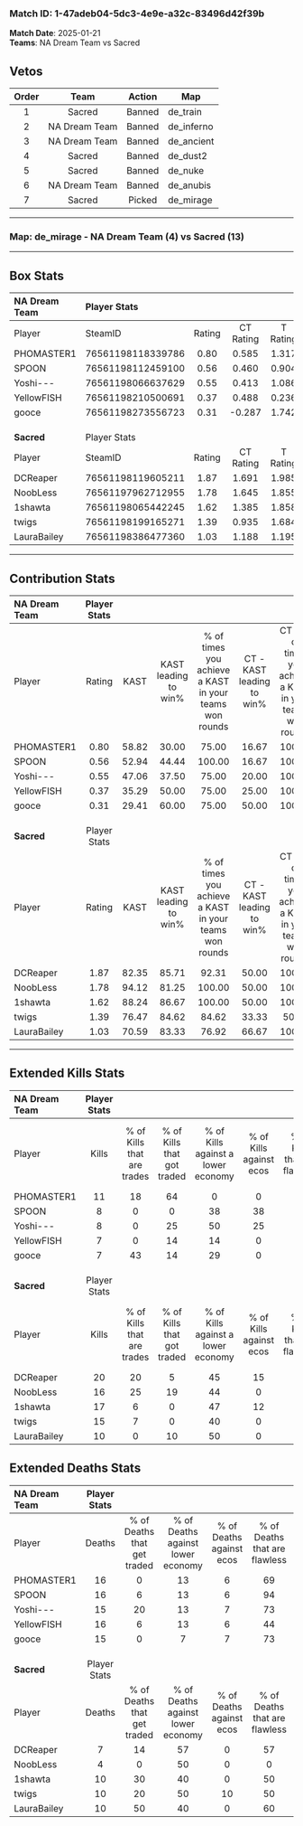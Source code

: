 ### Match ID: 1-47adeb04-5dc3-4e9e-a32c-83496d42f39b  
**Match Date**: 2025-01-21  
**Teams**: NA Dream Team vs Sacred  

## Vetos  

| Order | Team | Action | Map |
| :---: | :--: | :----: | --- |
| 1 | Sacred | Banned | de_train |
| 2 | NA Dream Team | Banned | de_inferno |
| 3 | NA Dream Team | Banned | de_ancient |
| 4 | Sacred | Banned | de_dust2 |
| 5 | Sacred | Banned | de_nuke |
| 6 | NA Dream Team | Banned | de_anubis |
| 7 | Sacred | Picked | de_mirage |

---  

### **Map**: de_mirage - NA Dream Team (4) vs Sacred (13)  
---  

## Box Stats  

| **NA Dream Team** | Player Stats      |        |           |          |       |       |       |         |        |      |     |
| :- | :- | :-: | :-: | :-: | :-: | :-: | :-: | :-: | :-: | :-: | :-: |
| Player            | SteamID           | Rating | CT Rating | T Rating | KAST  |  ADR  | Kills | Assists | Deaths | K/D  | HS% |
| PHOMASTER1        | 76561198118339786 |  0.80  |   0.585   |  1.317   | 58.82 | 76.8  |  11   |    1    |   16   | 0.69 | 63  |
| SPOON             | 76561198112459100 |  0.56  |   0.460   |  0.904   | 52.94 | 60.8  |   8   |    2    |   16   | 0.50 | 75  |
| Yoshi---          | 76561198066637629 |  0.55  |   0.413   |  1.086   | 47.06 | 62.5  |   8   |    1    |   15   | 0.53 | 37  |
| YellowFISH        | 76561198210500691 |  0.37  |   0.488   |  0.236   | 35.29 | 58.2  |   7   |    2    |   16   | 0.44 | 71  |
| gooce             | 76561198273556723 |  0.31  |  -0.287   |  1.742   | 29.41 | 42.5  |   7   |    2    |   15   | 0.47 | 85  |
|                   |                   |        |           |          |       |       |       |         |        |      |     |
|                   |                   |        |           |          |       |       |       |         |        |      |     |
|                   |                   |        |           |          |       |       |       |         |        |      |     |
| **Sacred**        | Player Stats      |        |           |          |       |       |       |         |        |      |     |
| Player            | SteamID           | Rating | CT Rating | T Rating | KAST  |  ADR  | Kills | Assists | Deaths | K/D  | HS% |
| DCReaper          | 76561198119605211 |  1.87  |   1.691   |  1.985   | 82.35 | 116.3 |  20   |    6    |   7    | 2.86 | 35  |
| NoobLess          | 76561197962712955 |  1.78  |   1.645   |  1.855   | 94.12 | 93.6  |  16   |    8    |   4    | 4.00 | 50  |
| 1shawta           | 76561198065442245 |  1.62  |   1.385   |  1.858   | 88.24 | 103.5 |  17   |    6    |   10   | 1.70 | 58  |
| twigs             | 76561198199165271 |  1.39  |   0.935   |  1.684   | 76.47 | 90.7  |  15   |    6    |   10   | 1.50 | 66  |
| LauraBailey       | 76561198386477360 |  1.03  |   1.188   |  1.195   | 70.59 | 73.0  |  10   |    5    |   10   | 1.00 | 30  |
---  

## Contribution Stats  

| **NA Dream Team** | Player Stats |       |                      |                                                        |                           |                                                             |                          |                                                            |
| :- | :-: | :-: | :-: | :-: | :-: | :-: | :-: | :-: |
| Player            |    Rating    | KAST  | KAST leading to win% | % of times you achieve a KAST in your teams won rounds | CT - KAST leading to win% | CT - % of times you achieve a KAST in your teams won rounds | T - KAST leading to win% | T - % of times you achieve a KAST in your teams won rounds |
| PHOMASTER1        |     0.80     | 58.82 |        30.00         |                         75.00                          |           16.67           |                           100.00                            |          50.00           |                           66.67                            |
| SPOON             |     0.56     | 52.94 |        44.44         |                         100.00                         |           16.67           |                           100.00                            |          100.00          |                           100.00                           |
| Yoshi---          |     0.55     | 47.06 |        37.50         |                         75.00                          |           20.00           |                           100.00                            |          66.67           |                           66.67                            |
| YellowFISH        |     0.37     | 35.29 |        50.00         |                         75.00                          |           25.00           |                           100.00                            |          100.00          |                           66.67                            |
| gooce             |     0.31     | 29.41 |        60.00         |                         75.00                          |           50.00           |                           100.00                            |          66.67           |                           66.67                            |
|                   |              |       |                      |                                                        |                           |                                                             |                          |                                                            |
|                   |              |       |                      |                                                        |                           |                                                             |                          |                                                            |
|                   |              |       |                      |                                                        |                           |                                                             |                          |                                                            |
| **Sacred**        | Player Stats |       |                      |                                                        |                           |                                                             |                          |                                                            |
| Player            |    Rating    | KAST  | KAST leading to win% | % of times you achieve a KAST in your teams won rounds | CT - KAST leading to win% | CT - % of times you achieve a KAST in your teams won rounds | T - KAST leading to win% | T - % of times you achieve a KAST in your teams won rounds |
| DCReaper          |     1.87     | 82.35 |        85.71         |                         92.31                          |           50.00           |                           100.00                            |          100.00          |                           90.91                            |
| NoobLess          |     1.78     | 94.12 |        81.25         |                         100.00                         |           50.00           |                           100.00                            |          91.67           |                           100.00                           |
| 1shawta           |     1.62     | 88.24 |        86.67         |                         100.00                         |           50.00           |                           100.00                            |          100.00          |                           100.00                           |
| twigs             |     1.39     | 76.47 |        84.62         |                         84.62                          |           33.33           |                            50.00                            |          100.00          |                           90.91                            |
| LauraBailey       |     1.03     | 70.59 |        83.33         |                         76.92                          |           66.67           |                           100.00                            |          88.89           |                           72.73                            |
---  

## Extended Kills Stats  

| **NA Dream Team** | Player Stats |                            |                            |                                    |                         |                              |                                 |                                       |                    |           |
| :- | :-: | :-: | :-: | :-: | :-: | :-: | :-: | :-: | :-: | :-: |
| Player            |    Kills     | % of Kills that are trades | % of Kills that got traded | % of Kills against a lower economy | % of Kills against ecos | % of Kills that are flawless | % of Kills that are close duels | % of Kills that are assisted by flash | Pistol Round Kills | AWP Kills |
| PHOMASTER1        |      11      |             18             |             64             |                 0                  |            0            |              36              |               18                |                   0                   |         0          |     2     |
| SPOON             |      8       |             0              |             0              |                 38                 |           38            |              50              |                0                |                   0                   |         0          |     1     |
| Yoshi---          |      8       |             0              |             25             |                 50                 |           25            |              50              |               25                |                   0                   |         1          |     0     |
| YellowFISH        |      7       |             0              |             14             |                 14                 |            0            |              86              |               14                |                   0                   |         0          |     0     |
| gooce             |      7       |             43             |             14             |                 29                 |            0            |              29              |                0                |                   0                   |         0          |     1     |
|                   |              |                            |                            |                                    |                         |                              |                                 |                                       |                    |           |
|                   |              |                            |                            |                                    |                         |                              |                                 |                                       |                    |           |
|                   |              |                            |                            |                                    |                         |                              |                                 |                                       |                    |           |
| **Sacred**        | Player Stats |                            |                            |                                    |                         |                              |                                 |                                       |                    |           |
| Player            |    Kills     | % of Kills that are trades | % of Kills that got traded | % of Kills against a lower economy | % of Kills against ecos | % of Kills that are flawless | % of Kills that are close duels | % of Kills that are assisted by flash | Pistol Round Kills | AWP Kills |
| DCReaper          |      20      |             20             |             5              |                 45                 |           15            |              85              |                0                |                   0                   |         7          |     1     |
| NoobLess          |      16      |             25             |             19             |                 44                 |            0            |              63              |                6                |                   0                   |         0          |     3     |
| 1shawta           |      17      |             6              |             0              |                 47                 |           12            |              53              |                0                |                   6                   |         0          |     5     |
| twigs             |      15      |             7              |             0              |                 40                 |            0            |              73              |                0                |                   0                   |         0          |     0     |
| LauraBailey       |      10      |             0              |             10             |                 50                 |            0            |              70              |                0                |                  20                   |         0          |     1     |
## Extended Deaths Stats  

| **NA Dream Team** | Player Stats |                             |                                   |                          |                               |                            |                           |               |
| :- | :-: | :-: | :-: | :-: | :-: | :-: | :-: | :-: |
| Player            |    Deaths    | % of Deaths that get traded | % of Deaths against lower economy | % of Deaths against ecos | % of Deaths that are flawless | % of Deaths that are close | % of Deaths while blinded | Deaths to AWP |
| PHOMASTER1        |      16      |              0              |                13                 |            6             |              69               |             0              |             0             |       3       |
| SPOON             |      16      |              6              |                13                 |            6             |              94               |             0              |             0             |       1       |
| Yoshi---          |      15      |             20              |                13                 |            7             |              73               |             7              |            13             |       0       |
| YellowFISH        |      16      |              6              |                13                 |            6             |              44               |             0              |             6             |       1       |
| gooce             |      15      |              0              |                 7                 |            7             |              73               |             0              |             0             |       2       |
|                   |              |                             |                                   |                          |                               |                            |                           |               |
|                   |              |                             |                                   |                          |                               |                            |                           |               |
|                   |              |                             |                                   |                          |                               |                            |                           |               |
| **Sacred**        | Player Stats |                             |                                   |                          |                               |                            |                           |               |
| Player            |    Deaths    | % of Deaths that get traded | % of Deaths against lower economy | % of Deaths against ecos | % of Deaths that are flawless | % of Deaths that are close | % of Deaths while blinded | Deaths to AWP |
| DCReaper          |      7       |             14              |                57                 |            0             |              57               |             14             |             0             |       0       |
| NoobLess          |      4       |              0              |                50                 |            0             |               0               |             25             |             0             |       0       |
| 1shawta           |      10      |             30              |                40                 |            0             |              50               |             10             |             0             |       0       |
| twigs             |      10      |             20              |                50                 |            10            |              50               |             0              |             0             |       0       |
| LauraBailey       |      10      |             50              |                40                 |            0             |              60               |             20             |             0             |       1       |
